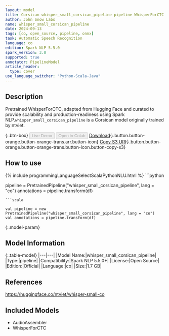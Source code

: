 ```yaml
---
layout: model
title: Corsican whisper_small_corsican_pipeline pipeline WhisperForCTC from ntviet
author: John Snow Labs
name: whisper_small_corsican_pipeline
date: 2024-09-13
tags: [co, open_source, pipeline, onnx]
task: Automatic Speech Recognition
language: co
edition: Spark NLP 5.5.0
spark_version: 3.0
supported: true
annotator: PipelineModel
article_header:
  type: cover
use_language_switcher: "Python-Scala-Java"
---
```


## Description

Pretrained WhisperForCTC, adapted from Hugging Face and curated to provide scalability and production-readiness using Spark NLP.`whisper_small_corsican_pipeline` is a Corsican model originally trained by ntviet.

{:.btn-box}
<button class="button button-orange" disabled>Live Demo</button>
<button class="button button-orange" disabled>Open in Colab</button>
[Download](https://s3.amazonaws.com/auxdata.johnsnowlabs.com/public/models/whisper_small_corsican_pipeline_co_5.5.0_3.0_1726221845878.zip){:.button.button-orange.button-orange-trans.arr.button-icon}
[Copy S3 URI](s3://auxdata.johnsnowlabs.com/public/models/whisper_small_corsican_pipeline_co_5.5.0_3.0_1726221845878.zip){:.button.button-orange.button-orange-trans.button-icon.button-copy-s3}

## How to use



<div class="tabs-box" markdown="1">
{% include programmingLanguageSelectScalaPythonNLU.html %}
```python

pipeline = PretrainedPipeline("whisper_small_corsican_pipeline", lang = "co")
annotations =  pipeline.transform(df)   

```
```scala

val pipeline = new PretrainedPipeline("whisper_small_corsican_pipeline", lang = "co")
val annotations = pipeline.transform(df)

```
</div>

{:.model-param}
## Model Information

{:.table-model}
|---|---|
|Model Name:|whisper_small_corsican_pipeline|
|Type:|pipeline|
|Compatibility:|Spark NLP 5.5.0+|
|License:|Open Source|
|Edition:|Official|
|Language:|co|
|Size:|1.7 GB|

## References

https://huggingface.co/ntviet/whisper-small-co

## Included Models

- AudioAssembler
- WhisperForCTC